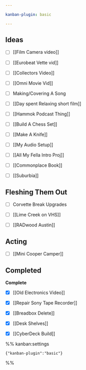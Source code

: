 ```yaml
---

kanban-plugin: basic

---
```


## Ideas

- [ ] [[Film Camera video]]
- [ ] [[Eurobeat Vette vid]]
- [ ] [[Collectors Video]]
- [ ] [[Omni Movie Vid]]
- [ ] Making/Covering A Song
- [ ] [[Day spent Relaxing short film]]
- [ ] [[Hammok Podcast Thing]]
- [ ] [[Build A Chess Set]]
- [ ] [[Make A Knife]]
- [ ] [[My Audio Setup]]
- [ ] [[All My Fella Intro Proj]]
- [ ] [[Commonplace Book]]
- [ ] [[Suburbia]]


## Fleshing Them Out

- [ ] Corvette Break Upgrades
- [ ] [[Lime Creek on VHS]]
- [ ] [[RADwood Austin]]


## Acting

- [ ] [[Mini Cooper Camper]]


## Completed

**Complete**
- [x] [[Old Electronics Video]]
- [x] [[Repair Sony Tape Recorder]]
- [x] [[Breadbox Delete]]
- [x] [[Desk Shelves]]
- [x] [[CyberDeck Build]]




%% kanban:settings
```
{"kanban-plugin":"basic"}
```
%%